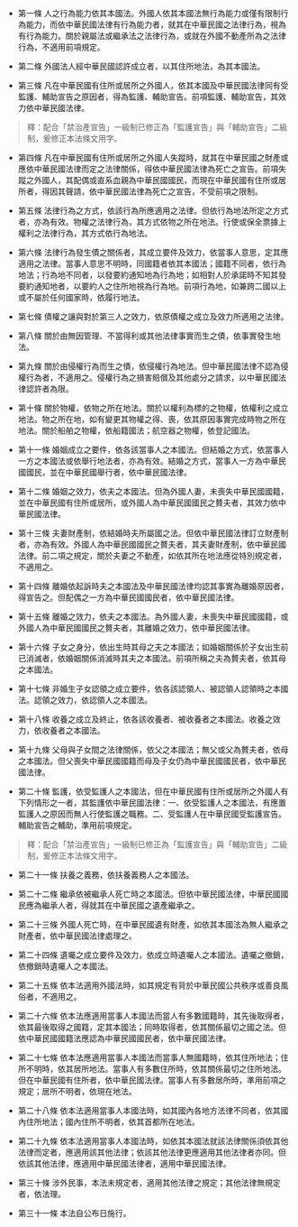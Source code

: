 * 第一條 人之行為能力依其本國法。外國人依其本國法無行為能力或僅有限制行為能力，而依中華民國法律有行為能力者，就其在中華民國之法律行為，視為有行為能力。關於親屬法或繼承法之法律行為，或就在外國不動產所為之法律行為，不適用前項規定。

* 第二條 外國法人經中華民國認許成立者，以其住所地法，為其本國法。

* 第三條 凡在中華民國有住所或居所之外國人，依其本國及中華民國法律同有受監護、輔助宣告之原因者，得為監護、輔助宣告。前項監護、輔助宣告，其效力依中華民國法律。

> 釋：配合「禁治產宣告」一級制已修正為「監護宣告」與「輔助宣告」二級制，爰修正本法條文用字。

* 第四條 凡在中華民國有住所或居所之外國人失蹤時，就其在中華民國之財產或應依中華民國法律而定之法律關係，得依中華民國法律為死亡之宣告。前項失蹤之外國人，其配偶或直系血親為中華民國國民，而現在中華民國有住所或居所者，得因其聲請，依中華民國法律為死亡之宣告，不受前項之限制。

* 第五條 法律行為之方式，依該行為所應適用之法律。但依行為地法所定之方式者，亦為有效。物權之法律行為，其方式依物之所在地法。行使或保全票據上權利之法律行為，其方式依行為地法。

* 第六條 法律行為發生債之關係者，其成立要件及效力，依當事人意思，定其應適用之法律。當事人意思不明時，同國籍者依其本國法；國籍不同者，依行為地法；行為地不同者，以發要約通知地為行為地；如相對人於承諾時不知其發要約通知地者，以要約人之住所地視為行為地。前項行為地，如兼跨二國以上或不屬於任何國家時，依履行地法。

* 第七條 債權之讓與對於第三人之效力，依原債權之成立及效力所適用之法律。

* 第八條 關於由無因管理、不當得利或其他法律事實而生之債，依事實發生地法。

* 第九條 關於由侵權行為而生之債，依侵權行為地法。但中華民國法律不認為侵權行為者，不適用之。侵權行為之損害賠償及其他處分之請求，以中華民國法律認許者為限。

* 第十條 關於物權，依物之所在地法。關於以權利為標的之物權，依權利之成立地法。物之所在地，如有變更其物權之得、喪，依其原因事實完成時物之所在地法。關於船舶之物權，依船籍國法；航空器之物權，依登記國法。

* 第十一條 婚姻成立之要件，依各該當事人之本國法。但結婚之方式，依當事人一方之本國法或依舉行地法者，亦為有效。結婚之方式，當事人一方為中華民國國民，並在中華民國舉行者，依中華民國法律。

* 第十二條 婚姻之效力，依夫之本國法。但為外國人妻，未喪失中華民國國籍，並在中華民國有住所或居所，或外國人為中華民國國民之贅夫者，其效力依中華民國法律。

* 第十三條 夫妻財產制，依結婚時夫所屬國之法。但依中華民國法律訂立財產制者，亦為有效。外國人為中華民國國民之贅夫者，其夫妻財產制，依中華民國法律。前二項之規定，關於夫妻之不動產，如依其所在地法應從特別規定者，不適用之。

* 第十四條 離婚依起訴時夫之本國法及中華民國法律均認其事實為離婚原因者，得宣告之。但配偶之一方為中華民國國民者，依中華民國法律。

* 第十五條 離婚之效力，依夫之本國法。為外國人妻，未喪失中華民國國籍，或外國人為中華民國國民之贅夫者，其離婚之效力，依中華民國法律。

* 第十六條 子女之身分，依出生時其母之夫之本國法；如婚姻關係於子女出生前已消滅者，依婚姻關係消滅時其夫之本國法。前項所稱之夫為贅夫者，依其母之本國法。

* 第十七條 非婚生子女認領之成立要件，依各該認領人、被認領人認領時之本國法。認領之效力，依認領人之本國法。

* 第十八條 收養之成立及終止，依各該收養者、被收養者之本國法。收養之效力，依收養者之本國法。

* 第十九條 父母與子女間之法律關係，依父之本國法；無父或父為贅夫者，依母之本國法。但父喪失中華民國國籍而母及子女仍為中華民國國民者，依中華民國法律。

* 第二十條 監護，依受監護人之本國法，但在中華民國有住所或居所之外國人有下列情形之一者，其監護依中華民國法律：一、依受監護人之本國法，有應置監護人之原因而無人行使監護之職務。二、受監護人在中華民國受監護宣告。輔助宣告之輔助，準用前項規定。

> 釋：配合「禁治產宣告」一級制已修正為「監護宣告」與「輔助宣告」二級制，爰修正本法條文用字。

* 第二十一條 扶養之義務，依扶養義務人之本國法。

* 第二十二條 繼承依被繼承人死亡時之本國法。但依中華民國法律，中華民國國民應為繼承人者，得就其在中華民國之遺產繼承之。

* 第二十三條 外國人死亡時，在中華民國遺有財產，如依其本國法為無人繼承之財產者，依中華民國法律處理之。

* 第二十四條 遺囑之成立要件及效力，依成立時遺囑人之本國法。遺囑之撤銷，依撤銷時遺囑人之本國法。

* 第二十五條 依本法適用外國法時，如其規定有背於中華民國公共秩序或善良風俗者，不適用之。

* 第二十六條 依本法應適用當事人本國法而當人有多數國籍時，其先後取得者，依其最後取得之國籍，定其本國法；同時取得者，依其關係最切之國之法。但依中華民國國籍法應認為中華民國國民者，依中華民國法律。

* 第二十七條 依本法應適用當事人本國法而當事人無國籍時，依其住所地法；住所不明時，依其居所地法。當事人有多數住所時，依其關係最切之住所地法。但在中華民國有住所者，依中華民國法律。當事人有多數居所時，準用前項之規定；居所不明者，依現在地法。

* 第二十八條 依本法適用當事人本國法時，如其國內各地方法律不同者，依其國內住所地法；國內住所不明者，依其首都所在地法。

* 第二十九條 依本法適用當事人本國法時，如依其本國法就該法律關係須依其他法律而定者，應適用該其他法律；依該其他法律更應適用其他法律者亦同。但依該其他法律，應適用中華民國法律者，適用中華民國法律。

* 第三十條 涉外民事，本法未規定者，適用其他法律之規定；其他法律無規定者，依法理。

* 第三十一條 本法自公布日施行。

